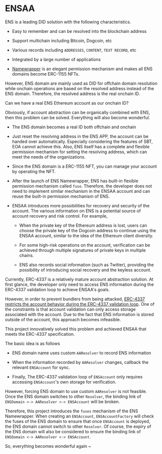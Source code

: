 # ENSAA

ENS is a leading DID solution with the following characteristics.

- Easy to remember and can be resolved into the blockchain address

- Support multichain including Bitcoin, Dogcoin, etc

- Various records including `ADDRESSES`, `CONTENT`, `TEXT RECORD`, etc

- Integrated by a large number of applications

- [Namewrapper](https://ens.mirror.xyz/0M0fgqa6zw8M327TJk9VmGY__eorvLAKwUwrHEhc1MI) is an elegant permission mechanism and makes all ENS domains become ERC-1155 NFTs.

However, ENS domain are mainly used as DID for offchain domain resolution while onchain operations are based on the resolved address instead of the ENS domain. Therefore, the resolved address is the real onchain ID.

Can we have a real ENS Ethereum account as our onchain ID?

Obviously, if account abstraction can be organically combined with ENS, then this problem can be solved. Everything will also become wonderful.

- The ENS domain becomes a real ID both offchain and onchain

- Just reset the resolving address in the ENS APP, the account can be handed over automatically. Especially considering the features of SBT, EOA cannot achieve this. Also, ENS itself has a complete and flexible permission mechanism for setting the resolving address, which can meet the needs of the organizations.

- Since the ENS domain is a ERC-1155 NFT, you can manage your account by operating the NFT.

- After the launch of ENS Namewrapper, ENS has built-in flexible permission mechanism called `fuse`. Therefore, the developer does not need to implement similar mechanism in the ENSAA account and can reuse the built-in permission mechanism of ENS.

- ENSAA introduces more possibilities for recovery and security of the account. The various information on ENS is a potential source of account recovery and risk control. For example,

  - When the private key of the Ethereum address is lost, users can choose the private key of the Dogcoin address to continue using the ENSAA account, similar to the idea of the Ethereum client diversity.

  - For some high-risk operations on the account, verification can be achieved through multiple signatures of private keys in multiple chains.

  - ENS also records social information (such as Twitter), providing the possibility of introducing social recovery and the keyless account.

Currently, ERC-4337 is a relatively mature account abstraction solution. At first glance, the developer only need to access ENS information during the ERC-4337 validation loop to achieve ENSAA's goals.

However, in order to prevent bundlers from being attacked, [ERC-4337 restricts the account behavior during the ERC-4337 validation loop](https://eips.ethereum.org/EIPS/eip-4337#simulation). One of the constraints is that account validation can only access storage associated with the account. Due to the fact that ENS information is stored outside of the account, this approach becomes infeasible.

This project innovatively solved this problem and achieved ENSAA that meets the ERC-4337 specification.

The basic idea is as follows

- ENS domain name uses custom `AAResolver` to record ENS information

- When the information recorded by `AAResolver` changes, callback the relevant `ENSAccount` for sync.

- Finally, The ERC-4337 validation loop of `ENSAccount` only requires accessing `ENSAccount`'s own storage for verification.

However, forcing ENS domain to use custom `AAResolver` is not feasible. Once the ENS domain switches to other `Resolver`, the binding link of `ENSDomain <-> AAResolver <-> ENSAccount` will be broken.

Therefore, this project introduces the `fuses` mechanism of the ENS Namewrapper. When creating an `ENSAccount`, `ENSAccountFactory` will check the fuses of the ENS domain to ensure that once `ENSAccount` is deployed, the ENS domain cannot switch to other `Resolver`. Of course, the expiry of the ENS domain will also be considered to ensure the binding link of `ENSDomain <-> AAResolver <-> ENSAccount`.

So, everything becomes wonderful again ~
